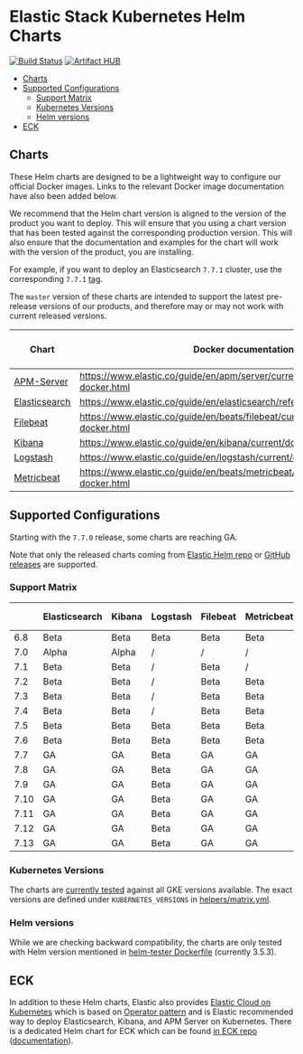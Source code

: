 # Elastic Stack Kubernetes Helm Charts

[![Build Status](https://img.shields.io/jenkins/s/https/devops-ci.elastic.co/job/elastic+helm-charts+7.14.svg)](https://devops-ci.elastic.co/job/elastic+helm-charts+7.14/) [![Artifact HUB](https://img.shields.io/endpoint?url=https://artifacthub.io/badge/repository/elastic)](https://artifacthub.io/packages/search?repo=elastic)

<!-- START doctoc generated TOC please keep comment here to allow auto update -->
<!-- DON'T EDIT THIS SECTION, INSTEAD RE-RUN doctoc TO UPDATE -->


- [Charts](#charts)
- [Supported Configurations](#supported-configurations)
  - [Support Matrix](#support-matrix)
  - [Kubernetes Versions](#kubernetes-versions)
  - [Helm versions](#helm-versions)
- [ECK](#eck)

<!-- END doctoc generated TOC please keep comment here to allow auto-update -->


## Charts

These Helm charts are designed to be a lightweight way to configure our official
Docker images. Links to the relevant Docker image documentation have also been
added below.

We recommend that the Helm chart version is aligned to the version of the product
you want to deploy. This will ensure that you using a chart version that has been
tested against the corresponding production version.
This will also ensure that the documentation and examples for the chart will work
with the version of the product, you are installing.

For example, if you want to deploy an Elasticsearch `7.7.1` cluster, use the
corresponding `7.7.1` [tag][elasticsearch-771].

The `master` version of these charts are intended to support the latest pre-release
versions of our products, and therefore may or may not work with current released
versions.

| Chart                                      | Docker documentation                                                            | Latest 7 Version            | Latest 6 Version            |
|--------------------------------------------|---------------------------------------------------------------------------------|-----------------------------|-----------------------------|
| [APM-Server](./apm-server/README.md)       | https://www.elastic.co/guide/en/apm/server/current/running-on-docker.html       | [`7.11.1`][apm-7]           | [`6.8.14`][apm-6]           |
| [Elasticsearch](./elasticsearch/README.md) | https://www.elastic.co/guide/en/elasticsearch/reference/current/docker.html     | [`7.11.1`][elasticsearch-7] | [`6.8.14`][elasticsearch-6] |
| [Filebeat](./filebeat/README.md)           | https://www.elastic.co/guide/en/beats/filebeat/current/running-on-docker.html   | [`7.11.1`][filebeat-7]      | [`6.8.14`][filebeat-6]      |
| [Kibana](./kibana/README.md)               | https://www.elastic.co/guide/en/kibana/current/docker.html                      | [`7.11.1`][kibana-7]        | [`6.8.14`][kibana-6]        |
| [Logstash](./logstash/README.md)           | https://www.elastic.co/guide/en/logstash/current/docker.html                    | [`7.11.1`][logstash-7]      | [`6.8.14`][logstash-6]      |
| [Metricbeat](./metricbeat/README.md)       | https://www.elastic.co/guide/en/beats/metricbeat/current/running-on-docker.html | [`7.11.1`][metricbeat-7]    | [`6.8.14`][metricbeat-6]    |

## Supported Configurations

Starting with the `7.7.0` release, some charts are reaching GA.

Note that only the released charts coming from [Elastic Helm repo][] or
[GitHub releases][] are supported.

### Support Matrix

|      | Elasticsearch | Kibana | Logstash | Filebeat | Metricbeat | APM Server |
|------|---------------|--------|----------|----------|------------|------------|
| 6.8  | Beta          | Beta   | Beta     | Beta     | Beta       | Alpha      |
| 7.0  | Alpha         | Alpha  | /        | /        | /          | /          |
| 7.1  | Beta          | Beta   | /        | Beta     | /          | /          |
| 7.2  | Beta          | Beta   | /        | Beta     | Beta       | /          |
| 7.3  | Beta          | Beta   | /        | Beta     | Beta       | /          |
| 7.4  | Beta          | Beta   | /        | Beta     | Beta       | /          |
| 7.5  | Beta          | Beta   | Beta     | Beta     | Beta       | Alpha      |
| 7.6  | Beta          | Beta   | Beta     | Beta     | Beta       | Alpha      |
| 7.7  | GA            | GA     | Beta     | GA       | GA         | Beta       |
| 7.8  | GA            | GA     | Beta     | GA       | GA         | Beta       |
| 7.9  | GA            | GA     | Beta     | GA       | GA         | Beta       |
| 7.10 | GA            | GA     | Beta     | GA       | GA         | Beta       |
| 7.11 | GA            | GA     | Beta     | GA       | GA         | Beta       |
| 7.12 | GA            | GA     | Beta     | GA       | GA         | Beta       |
| 7.13 | GA            | GA     | Beta     | GA       | GA         | Beta       |

### Kubernetes Versions

The charts are [currently tested][] against all GKE versions available. The
exact versions are defined under `KUBERNETES_VERSIONS` in
[helpers/matrix.yml][].

### Helm versions

While we are checking backward compatibility, the charts are only tested with
Helm version mentioned in [helm-tester Dockerfile][] (currently 3.5.3).


## ECK

In addition to these Helm charts, Elastic also provides
[Elastic Cloud on Kubernetes][] which is based on [Operator pattern][] and is
Elastic recommended way to deploy Elasticsearch, Kibana, and APM Server on
Kubernetes. There is a dedicated Helm chart for ECK which can be found
[in ECK repo][eck-chart] ([documentation][eck-chart-doc]).


[currently tested]: https://devops-ci.elastic.co/job/elastic+helm-charts+7.14/
[eck-chart]: https://github.com/elastic/cloud-on-k8s/tree/master/deploy
[eck-chart-doc]: https://www.elastic.co/guide/en/cloud-on-k8s/current/k8s-install-helm.html
[elastic cloud on kubernetes]: https://github.com/elastic/cloud-on-k8s
[elastic helm repo]: https://helm.elastic.co
[github releases]: https://github.com/elastic/helm-charts/releases
[helm-tester Dockerfile]: https://github.com/elastic/helm-charts/blob/7.14/helpers/helm-tester/Dockerfile
[helpers/matrix.yml]: https://github.com/elastic/helm-charts/blob/7.14/helpers/matrix.yml
[operator pattern]: https://kubernetes.io/docs/concepts/extend-kubernetes/operator/
[elasticsearch-771]: https://github.com/elastic/helm-charts/tree/7.7.1/elasticsearch/

[apm-7]: https://github.com/elastic/helm-charts/tree/7.11.1/apm-server/README.md
[apm-6]: https://github.com/elastic/helm-charts/tree/6.8.14/apm-server/README.md
[elasticsearch-7]: https://github.com/elastic/helm-charts/tree/7.11.1/elasticsearch/README.md
[elasticsearch-6]: https://github.com/elastic/helm-charts/tree/6.8.14/elasticsearch/README.md
[filebeat-7]: https://github.com/elastic/helm-charts/tree/7.11.1/filebeat/README.md
[filebeat-6]: https://github.com/elastic/helm-charts/tree/6.8.14/filebeat/README.md
[kibana-7]: https://github.com/elastic/helm-charts/tree/7.11.1/kibana/README.md
[kibana-6]: https://github.com/elastic/helm-charts/tree/6.8.14/kibana/README.md
[logstash-7]: https://github.com/elastic/helm-charts/tree/7.11.1/logstash/README.md
[logstash-6]: https://github.com/elastic/helm-charts/tree/6.8.14/logstash/README.md
[metricbeat-7]: https://github.com/elastic/helm-charts/tree/7.11.1/metricbeat/README.md
[metricbeat-6]: https://github.com/elastic/helm-charts/tree/6.8.14/metricbeat/README.md
